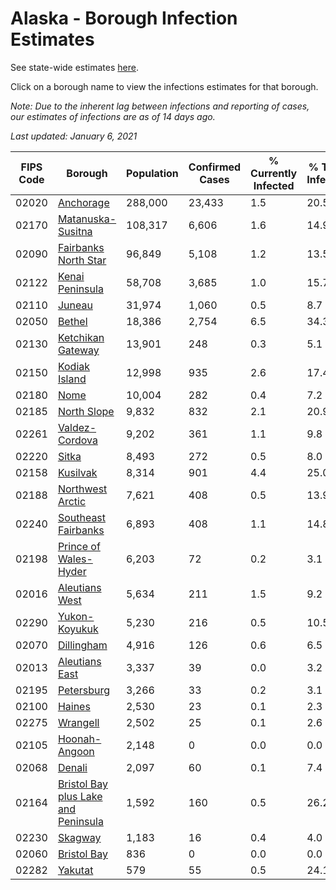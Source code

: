 # Alaska - Borough Infection Estimates

See state-wide estimates [here](/infections/us-ak).

Click on a borough name to view the infections estimates for that borough.

*Note: Due to the inherent lag between infections and reporting of cases, our estimates of infections are as of 14 days ago.*

*Last updated: January 6, 2021*

|   FIPS Code |                                                                    Borough |   Population |   Confirmed Cases |   % Currently Infected |   % Total Infected |
|-------------|----------------------------------------------------------------------------|--------------|-------------------|------------------------|--------------------|
|       02020 |                                                     [Anchorage](anchorage) |      288,000 |            23,433 |                    1.5 |               20.5 |
|       02170 |                                     [Matanuska-Susitna](matanuska-susitna) |      108,317 |             6,606 |                    1.6 |               14.9 |
|       02090 |                               [Fairbanks North Star](fairbanks-north-star) |       96,849 |             5,108 |                    1.2 |               13.5 |
|       02122 |                                         [Kenai Peninsula](kenai-peninsula) |       58,708 |             3,685 |                    1.0 |               15.7 |
|       02110 |                                                           [Juneau](juneau) |       31,974 |             1,060 |                    0.5 |                8.7 |
|       02050 |                                                           [Bethel](bethel) |       18,386 |             2,754 |                    6.5 |               34.3 |
|       02130 |                                     [Ketchikan Gateway](ketchikan-gateway) |       13,901 |               248 |                    0.3 |                5.1 |
|       02150 |                                             [Kodiak Island](kodiak-island) |       12,998 |               935 |                    2.6 |               17.4 |
|       02180 |                                                               [Nome](nome) |       10,004 |               282 |                    0.4 |                7.2 |
|       02185 |                                                 [North Slope](north-slope) |        9,832 |               832 |                    2.1 |               20.9 |
|       02261 |                                           [Valdez-Cordova](valdez-cordova) |        9,202 |               361 |                    1.1 |                9.8 |
|       02220 |                                                             [Sitka](sitka) |        8,493 |               272 |                    0.5 |                8.0 |
|       02158 |                                                       [Kusilvak](kusilvak) |        8,314 |               901 |                    4.4 |               25.0 |
|       02188 |                                       [Northwest Arctic](northwest-arctic) |        7,621 |               408 |                    0.5 |               13.9 |
|       02240 |                                 [Southeast Fairbanks](southeast-fairbanks) |        6,893 |               408 |                    1.1 |               14.8 |
|       02198 |                             [Prince of Wales-Hyder](prince-of-wales-hyder) |        6,203 |                72 |                    0.2 |                3.1 |
|       02016 |                                           [Aleutians West](aleutians-west) |        5,634 |               211 |                    1.5 |                9.2 |
|       02290 |                                             [Yukon-Koyukuk](yukon-koyukuk) |        5,230 |               216 |                    0.5 |               10.5 |
|       02070 |                                                   [Dillingham](dillingham) |        4,916 |               126 |                    0.6 |                6.5 |
|       02013 |                                           [Aleutians East](aleutians-east) |        3,337 |                39 |                    0.0 |                3.2 |
|       02195 |                                                   [Petersburg](petersburg) |        3,266 |                33 |                    0.2 |                3.1 |
|       02100 |                                                           [Haines](haines) |        2,530 |                23 |                    0.1 |                2.3 |
|       02275 |                                                       [Wrangell](wrangell) |        2,502 |                25 |                    0.1 |                2.6 |
|       02105 |                                             [Hoonah-Angoon](hoonah-angoon) |        2,148 |                 0 |                    0.0 |                0.0 |
|       02068 |                                                           [Denali](denali) |        2,097 |                60 |                    0.1 |                7.4 |
|       02164 | [Bristol Bay plus Lake and Peninsula](bristol-bay-plus-lake-and-peninsula) |        1,592 |               160 |                    0.5 |               26.2 |
|       02230 |                                                         [Skagway](skagway) |        1,183 |                16 |                    0.4 |                4.0 |
|       02060 |                                                 [Bristol Bay](bristol-bay) |          836 |                 0 |                    0.0 |                0.0 |
|       02282 |                                                         [Yakutat](yakutat) |          579 |                55 |                    0.5 |               24.1 |